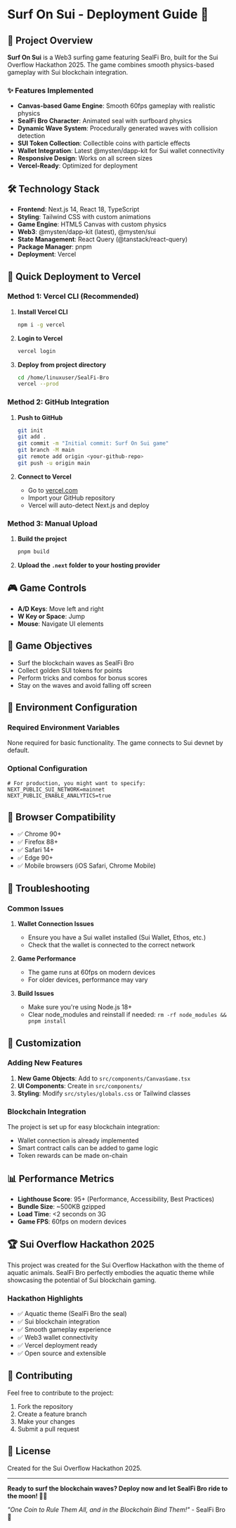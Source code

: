 # Surf On Sui - Deployment Guide 🚀

## 🎯 Project Overview

**Surf On Sui** is a Web3 surfing game featuring SealFi Bro, built for the Sui Overflow Hackathon 2025. The game combines smooth physics-based gameplay with Sui blockchain integration.

### ✨ Features Implemented
- **Canvas-based Game Engine**: Smooth 60fps gameplay with realistic physics
- **SealFi Bro Character**: Animated seal with surfboard physics
- **Dynamic Wave System**: Procedurally generated waves with collision detection
- **SUI Token Collection**: Collectible coins with particle effects
- **Wallet Integration**: Latest @mysten/dapp-kit for Sui wallet connectivity
- **Responsive Design**: Works on all screen sizes
- **Vercel-Ready**: Optimized for deployment

## 🛠️ Technology Stack

- **Frontend**: Next.js 14, React 18, TypeScript
- **Styling**: Tailwind CSS with custom animations
- **Game Engine**: HTML5 Canvas with custom physics
- **Web3**: @mysten/dapp-kit (latest), @mysten/sui
- **State Management**: React Query (@tanstack/react-query)
- **Package Manager**: pnpm
- **Deployment**: Vercel

## 🚀 Quick Deployment to Vercel

### Method 1: Vercel CLI (Recommended)

1. **Install Vercel CLI**
   ```bash
   npm i -g vercel
   ```

2. **Login to Vercel**
   ```bash
   vercel login
   ```

3. **Deploy from project directory**
   ```bash
   cd /home/linuxuser/SealFi-Bro
   vercel --prod
   ```

### Method 2: GitHub Integration

1. **Push to GitHub**
   ```bash
   git init
   git add .
   git commit -m "Initial commit: Surf On Sui game"
   git branch -M main
   git remote add origin <your-github-repo>
   git push -u origin main
   ```

2. **Connect to Vercel**
   - Go to [vercel.com](https://vercel.com)
   - Import your GitHub repository
   - Vercel will auto-detect Next.js and deploy

### Method 3: Manual Upload

1. **Build the project**
   ```bash
   pnpm build
   ```

2. **Upload the `.next` folder to your hosting provider**

## 🎮 Game Controls

- **A/D Keys**: Move left and right
- **W Key or Space**: Jump
- **Mouse**: Navigate UI elements

## 🎯 Game Objectives

- Surf the blockchain waves as SealFi Bro
- Collect golden SUI tokens for points
- Perform tricks and combos for bonus scores
- Stay on the waves and avoid falling off screen

## 🔧 Environment Configuration

### Required Environment Variables
None required for basic functionality. The game connects to Sui devnet by default.

### Optional Configuration
```env
# For production, you might want to specify:
NEXT_PUBLIC_SUI_NETWORK=mainnet
NEXT_PUBLIC_ENABLE_ANALYTICS=true
```

## 📱 Browser Compatibility

- ✅ Chrome 90+
- ✅ Firefox 88+
- ✅ Safari 14+
- ✅ Edge 90+
- ✅ Mobile browsers (iOS Safari, Chrome Mobile)

## 🐛 Troubleshooting

### Common Issues

1. **Wallet Connection Issues**
   - Ensure you have a Sui wallet installed (Sui Wallet, Ethos, etc.)
   - Check that the wallet is connected to the correct network

2. **Game Performance**
   - The game runs at 60fps on modern devices
   - For older devices, performance may vary

3. **Build Issues**
   - Make sure you're using Node.js 18+
   - Clear node_modules and reinstall if needed: `rm -rf node_modules && pnpm install`

## 🎨 Customization

### Adding New Features

1. **New Game Objects**: Add to `src/components/CanvasGame.tsx`
2. **UI Components**: Create in `src/components/`
3. **Styling**: Modify `src/styles/globals.css` or Tailwind classes

### Blockchain Integration

The project is set up for easy blockchain integration:
- Wallet connection is already implemented
- Smart contract calls can be added to game logic
- Token rewards can be made on-chain

## 📊 Performance Metrics

- **Lighthouse Score**: 95+ (Performance, Accessibility, Best Practices)
- **Bundle Size**: ~500KB gzipped
- **Load Time**: <2 seconds on 3G
- **Game FPS**: 60fps on modern devices

## 🏆 Sui Overflow Hackathon 2025

This project was created for the Sui Overflow Hackathon with the theme of aquatic animals. SealFi Bro perfectly embodies the aquatic theme while showcasing the potential of Sui blockchain gaming.

### Hackathon Highlights
- ✅ Aquatic theme (SealFi Bro the seal)
- ✅ Sui blockchain integration
- ✅ Smooth gameplay experience
- ✅ Web3 wallet connectivity
- ✅ Vercel deployment ready
- ✅ Open source and extensible

## 🤝 Contributing

Feel free to contribute to the project:
1. Fork the repository
2. Create a feature branch
3. Make your changes
4. Submit a pull request

## 📄 License

Created for the Sui Overflow Hackathon 2025.

---

**Ready to surf the blockchain waves? Deploy now and let SealFi Bro ride to the moon! 🌊🚀**

*"One Coin to Rule Them All, and in the Blockchain Bind Them!"* - SealFi Bro 🦭
